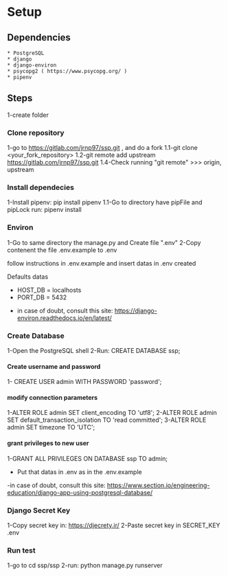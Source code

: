 # Setup

## Dependencies
    * PostgreSQL
    * django
    * django-environ
    * psycopg2 ( https://www.psycopg.org/ )
    * pipenv

## Steps
1-create folder

### Clone repository
1-go to https://gitlab.com/jrnp97/ssp.git , and do a fork
1.1-git clone <your_fork_repository>
1.2-git remote add upstream https://gitlab.com/jrnp97/ssp.git
1.4-Check running "git remote" >>> origin, upstream

### Install dependecies
1-Install pipenv: pip install pipenv
1.1-Go to directory have pipFile and pipLock run: pipenv install

### Environ
1-Go to same directory the manage.py and Create file ".env"
2-Copy contenent the file .env.example to .env

follow instructions in .env.example and insert datas in .env created

Defaults datas
* HOST_DB = localhosts
* PORT_DB = 5432

- in case of doubt, consult this site: https://django-environ.readthedocs.io/en/latest/

### Create Database
1-Open the PostgreSQL shell
2-Run: CREATE DATABASE ssp;

#### Create username and password
1- CREATE USER admin WITH PASSWORD 'password';

#### modify connection parameters
1-ALTER ROLE admin SET client_encoding TO 'utf8';
2-ALTER ROLE admin SET default_transaction_isolation TO 'read committed';
3-ALTER ROLE admin SET timezone TO 'UTC';

#### grant privileges to new user
1-GRANT ALL PRIVILEGES ON DATABASE ssp TO admin;

* Put that datas in .env as in the .env.example

-in case of doubt, consult this site: https://www.section.io/engineering-education/django-app-using-postgresql-database/

### Django Secret Key
1-Copy secret key in: https://djecrety.ir/
2-Paste secret key in SECRET_KEY .env

### Run test
1-go to cd ssp/ssp
2-run: python manage.py runserver